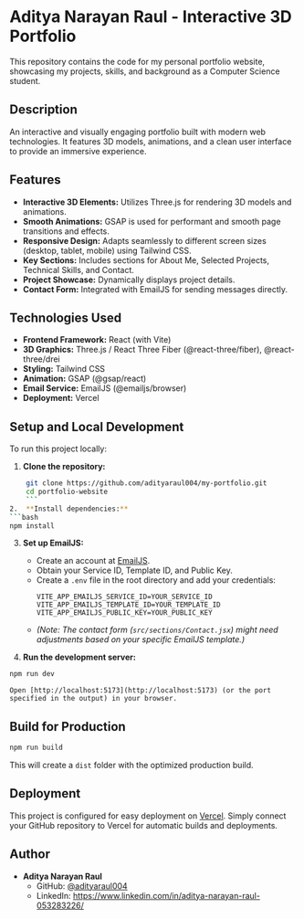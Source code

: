 # Aditya Narayan Raul - Interactive 3D Portfolio

This repository contains the code for my personal portfolio website, showcasing my projects, skills, and background as a Computer Science student. 

## Description

An interactive and visually engaging portfolio built with modern web technologies. It features 3D models, animations, and a clean user interface to provide an immersive experience.

## Features

*   **Interactive 3D Elements:** Utilizes Three.js for rendering 3D models and animations.
*   **Smooth Animations:** GSAP is used for performant and smooth page transitions and effects.
*   **Responsive Design:** Adapts seamlessly to different screen sizes (desktop, tablet, mobile) using Tailwind CSS.
*   **Key Sections:** Includes sections for About Me, Selected Projects, Technical Skills, and Contact.
*   **Project Showcase:** Dynamically displays project details.
*   **Contact Form:** Integrated with EmailJS for sending messages directly.

## Technologies Used

*   **Frontend Framework:** React (with Vite)
*   **3D Graphics:** Three.js / React Three Fiber (@react-three/fiber), @react-three/drei
*   **Styling:** Tailwind CSS
*   **Animation:** GSAP (@gsap/react)
*   **Email Service:** EmailJS (@emailjs/browser)
*   **Deployment:** Vercel

## Setup and Local Development

To run this project locally:

1.  **Clone the repository:**
```bash
    git clone https://github.com/adityaraul004/my-portfolio.git
    cd portfolio-website
    ```
2.  **Install dependencies:**
```bash
npm install
```
3.  **Set up EmailJS:**
    *   Create an account at [EmailJS](https://www.emailjs.com/).
    *   Obtain your Service ID, Template ID, and Public Key.
    *   Create a `.env` file in the root directory and add your credentials:
        ```
        VITE_APP_EMAILJS_SERVICE_ID=YOUR_SERVICE_ID
        VITE_APP_EMAILJS_TEMPLATE_ID=YOUR_TEMPLATE_ID
        VITE_APP_EMAILJS_PUBLIC_KEY=YOUR_PUBLIC_KEY
        ```
    *   _(Note: The contact form (`src/sections/Contact.jsx`) might need adjustments based on your specific EmailJS template.)_

4.  **Run the development server:**
```bash
npm run dev
```
    Open [http://localhost:5173](http://localhost:5173) (or the port specified in the output) in your browser.

## Build for Production

```bash
npm run build
```
This will create a `dist` folder with the optimized production build.

## Deployment

This project is configured for easy deployment on [Vercel](https://vercel.com/). Simply connect your GitHub repository to Vercel for automatic builds and deployments.

## Author

*   **Aditya Narayan Raul**
    *   GitHub: [@adityaraul004](https://github.com/adityaraul004)
    *   LinkedIn: https://www.linkedin.com/in/aditya-narayan-raul-053283226/

